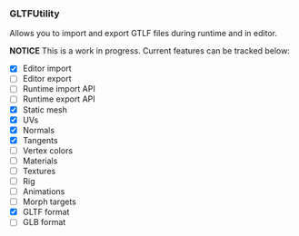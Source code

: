 ### GLTFUtility
Allows you to import and export GTLF files during runtime and in editor.

**NOTICE** This is a work in progress. Current features can be tracked below:

- [x] Editor import
- [ ] Editor export
- [ ] Runtime import API
- [ ] Runtime export API
- [x] Static mesh
- [x] UVs
- [x] Normals
- [x] Tangents
- [ ] Vertex colors
- [ ] Materials
- [ ] Textures
- [ ] Rig
- [ ] Animations
- [ ] Morph targets
- [x] GLTF format
- [ ] GLB format
